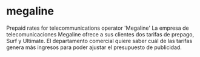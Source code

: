 # megaline
Prepaid rates for telecommunications operator 'Megaline'
La empresa de telecomunicaciones Megaline ofrece a sus clientes dos tarifas de prepago, Surf y Ultimate. El departamento comercial quiere saber cuál de las tarifas genera más ingresos para poder ajustar el presupuesto de publicidad.


